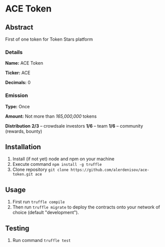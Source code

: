# ACE Token

## Abstract
First of one token for Token Stars platform

### Details
__Name:__ ACE Token

__Ticker:__ ACE

__Decimals:__ 0

### Emission
__Type:__ Once

__Amount:__ Not more than *165,000,000* tokens

__Distribution__ 
__2/3__ – crowdsale investors 
__1/6__ – team
__1/6__ – community (rewards, bounty)

## Installation
1. Install (if not yet) node and npm on your machine
2. Execute command `npm install -g truffle`
3. Clone repository `git clone https://github.com/alerdenisov/ace-token.git ace`

## Usage
1. First run `truffle compile`
2. Then run `truffle migrate` to deploy the contracts onto your network of choice (default "development").

## Testing
1. Run command `truffle test`
